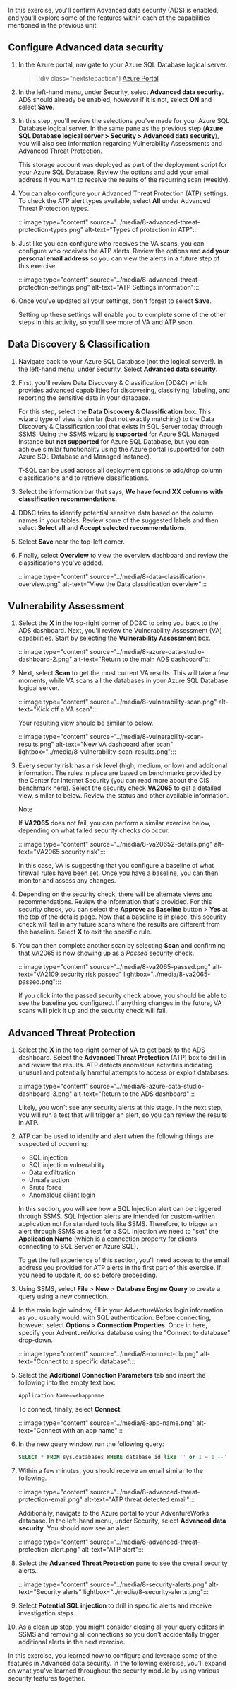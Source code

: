 In this exercise, you'll confirm Advanced data security (ADS) is enabled, and you'll explore some of the features within each of the capabilities mentioned in the previous unit.  

## Configure Advanced data security

1. In the Azure portal, navigate to your Azure SQL Database logical server.

    > [!div class="nextstepaction"]
    > [Azure Portal](https://portal.azure.com/learn.docs.microsoft.com/?azure-portal=true)

1. In the left-hand menu, under Security, select **Advanced data security**. ADS should already be enabled, however if it is not, select **ON** and select **Save**.

1. In this step, you'll review the selections you've made for your Azure SQL Database logical server. In the same pane as the previous step (**Azure SQL Database logical server > Security > Advanced data security**), you will also see information regarding Vulnerability Assessments and Advanced Threat Protection.  

    This storage account was deployed as part of the deployment script for your Azure SQL Database. Review the options and add your email address if you want to receive the results of the recurring scan (weekly).  

1. You can also configure your Advanced Threat Protection (ATP) settings. To check the ATP alert types available, select **All** under Advanced Threat Protection types.  

    :::image type="content" source="../media/8-advanced-threat-protection-types.png" alt-text="Types of protection in ATP":::  

1. Just like you can configure who receives the VA scans, you can configure who receives the ATP alerts. Review the options and **add your personal email address** so you can view the alerts in a future step of this exercise.  

    :::image type="content" source="../media/8-advanced-threat-protection-settings.png" alt-text="ATP Settings information":::  

1. Once you've updated all your settings, don't forget to select **Save**.  

    Setting up these settings will enable you to complete some of the other steps in this activity, so you'll see more of VA and ATP soon.  

## Data Discovery & Classification

1. Navigate back to your Azure SQL Database (not the logical server!). In the left-hand menu, under Security, Select **Advanced data security**.  

1. First, you'll review Data Discovery & Classification (DD&C) which provides advanced capabilities for discovering, classifying, labeling, and reporting the sensitive data in your database.

    For this step, select the **Data Discovery & Classification** box. This wizard type of view is similar (but not exactly matching) to the Data Discovery & Classification tool that exists in SQL Server today through SSMS. Using the SSMS wizard is **supported** for Azure SQL Managed Instance but **not supported** for Azure SQL Database, but you can achieve similar functionality using the Azure portal (supported for both Azure SQL Database and Managed Instance).  

    T-SQL can be used across all deployment options to add/drop column classifications and to retrieve classifications.

1. Select the information bar that says, **We have found XX columns with classification recommendations**.  

1. DD&C tries to identify potential sensitive data based on the column names in your tables. Review some of the suggested labels and then select **Select all** and **Accept selected recommendations**.  

1. Select **Save** near the top-left corner.

1. Finally, select **Overview** to view the overview dashboard and review the classifications you've added.  

    :::image type="content" source="../media/8-data-classification-overview.png" alt-text="View the Data classification overview":::  

## Vulnerability Assessment

1. Select the **X** in the top-right corner of DD&C to bring you back to the ADS dashboard. Next, you'll review the Vulnerability Assessment (VA) capabilities. Start by selecting the **Vulnerability Assessment** box.  

    :::image type="content" source="../media/8-azure-data-studio-dashboard-2.png" alt-text="Return to the main ADS dashboard":::  

1. Next, select **Scan** to get the most current VA results. This will take a few moments, while VA scans all the databases in your Azure SQL Database logical server.

    :::image type="content" source="../media/8-vulnerability-scan.png" alt-text="Kick off a VA scan":::  

    Your resulting view should be similar to below.  

    :::image type="content" source="../media/8-vulnerability-scan-results.png" alt-text="New VA dashboard after scan" lightbox="../media/8-vulnerability-scan-results.png":::  

1. Every security risk has a risk level (high, medium, or low) and additional information. The rules in place are based on benchmarks provided by the Center for Internet Security (you can read more about the CIS benchmark [here](https://www.cisecurity.org/benchmark/microsoft_sql_server/?azure-portal=true)). Select the security check **VA2065** to get a detailed view, similar to below. Review the status and other available information.  

    > [!NOTE]
    > If **VA2065** does not fail, you can perform a similar exercise below, depending on what failed security checks do occur.  

    :::image type="content" source="../media/8-va20652-details.png" alt-text="VA2065 security risk":::  

    In this case, VA is suggesting that you configure a baseline of what firewall rules have been set. Once you have a baseline, you can then monitor and assess any changes.  

1. Depending on the security check, there will be alternate views and recommendations. Review the information that's provided. For this security check, you can select the **Approve as Baseline** button > **Yes** at the top of the details page. Now that a baseline is in place, this security check will fail in any future scans where the results are different from the baseline. Select **X** to exit the specific rule.  

1. You can then complete another scan by selecting **Scan** and confirming that VA2065 is now showing up as a *Passed* security check.  

    :::image type="content" source="../media/8-va2065-passed.png" alt-text="VA2109 security risk passed" lightbox="../media/8-va2065-passed.png":::  

    If you click into the passed security check above, you should be able to see the baseline you configured. If anything changes in the future, VA scans will pick it up and the security check will fail.  

## Advanced Threat Protection

1. Select the **X** in the top-right corner of VA to get back to the ADS dashboard. Select the **Advanced Threat Protection** (ATP) box to drill in and review the results. ATP detects anomalous activities indicating unusual and potentially harmful attempts to access or exploit databases.  

    :::image type="content" source="../media/8-azure-data-studio-dashboard-3.png" alt-text="Return to the ADS dashboard":::  

    Likely, you won't see any security alerts at this stage. In the next step, you will run a test that will trigger an alert, so you can review the results in ATP.  

1. ATP can be used to identify and alert when the following things are suspected of occurring:  

    * SQL injection
    * SQL injection vulnerability
    * Data exfiltration
    * Unsafe action
    * Brute force
    * Anomalous client login

    In this section, you will see how a SQL Injection alert can be triggered through SSMS. SQL Injection alerts are intended for custom-written application not for standard tools like SSMS. Therefore, to trigger an alert through SSMS as a test for a SQL Injection we need to "set" the **Application Name** (which is a connection property for clients connecting to SQL Server or Azure SQL).

    To get the full experience of this section, you'll need access to the email address you provided for ATP alerts in the first part of this exercise. If you need to update it, do so before proceeding.  

1. Using SSMS, select **File** > **New** > **Database Engine Query** to create a query using a new connection.  

1. In the main login window, fill in your AdventureWorks login information as you usually would, with SQL authentication. Before connecting, however, select **Options** > **Connection Properties**. Once in here, specify your AdventureWorks database using the "Connect to database" drop-down.  

    :::image type="content" source="../media/8-connect-db.png" alt-text="Connect to a specific database":::  

1. Select the **Additional Connection Parameters** tab and insert the following into the empty text box:  

    ```sql
    Application Name=webappname
    ```

    To connect, finally, select **Connect**.  

    :::image type="content" source="../media/8-app-name.png" alt-text="Connect with an app name":::  

1. In the new query window, run the following query:  

    ```sql
    SELECT * FROM sys.databases WHERE database_id like '' or 1 = 1 --' and family = 'test1';
    ```

1. Within a few minutes, you should receive an email similar to the following.  

    :::image type="content" source="../media/8-advanced-threat-protection-email.png" alt-text="ATP threat detected email":::  

    Additionally, navigate to the Azure portal to your AdventureWorks database. In the left-hand menu, under Security, select **Advanced data security**. You should now see an alert.  

    :::image type="content" source="../media/8-advanced-threat-protection-alert.png" alt-text="ATP alert":::  

1. Select the **Advanced Threat Protection** pane to see the overall security alerts.  

    :::image type="content" source="../media/8-security-alerts.png" alt-text="Security alerts" lightbox="../media/8-security-alerts.png":::  

1. Select **Potential SQL injection** to drill in specific alerts and receive investigation steps.  

1. As a clean up step, you might consider closing all your query editors in SSMS and removing all connections so you don't accidentally trigger additional alerts in the next exercise.

In this exercise, you learned how to configure and leverage some of the features in Advanced data security. In the following exercise, you'll expand on what you've learned throughout the security module by using various security features together.

